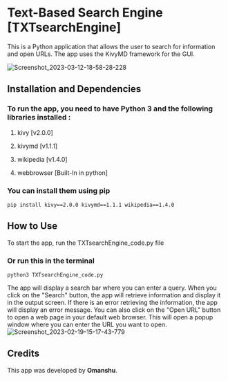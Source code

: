# Text-Based Search Engine [TXTsearchEngine]
This is a Python application that allows the user to search for information and open URLs. The app uses the KivyMD framework for the GUI.

![Screenshot_2023-03-12-18-58-28-228](https://user-images.githubusercontent.com/114089324/231769154-e3a5418b-a38c-4234-9134-e45b78e9b8cb.jpeg)


## Installation and Dependencies
### To run the app, you need to have Python 3 and the following libraries installed :
1) kivy [v2.0.0]

2) kivymd [v1.1.1]

3) wikipedia [v1.4.0]

4) webbrowser [Built-In in python]

### You can install them using pip
```
pip install kivy==2.0.0 kivymd==1.1.1 wikipedia==1.4.0
```

## How to Use
To start the app, run the TXTsearchEngine_code.py file
### Or run this in the terminal
```
python3 TXTsearchEngine_code.py
```

The app will display a search bar where you can enter a query. When you click on the "Search" button, the app will retrieve information and display it in the output screen. If there is an error retrieving the information, the app will display an error message.
You can also click on the "Open URL" button to open a web page in your default web browser. This will open a popup window where you can enter the URL you want to open.
![Screenshot_2023-02-19-15-17-43-779](https://user-images.githubusercontent.com/114089324/219940848-5634bc1c-4b62-4754-82cc-38a3dc3d83ff.jpeg)

## Credits 
This app was developed by **Omanshu**.

